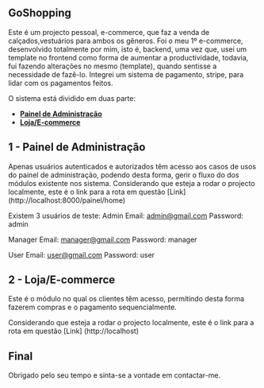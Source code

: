 ## GoShopping

Este é um projecto pessoal, e-commerce, que faz a venda de calçados,vestuários para ambos os gêneros. Foi o meu 1º e-commerce, desenvolvido totalmente por mim, isto é, backend, uma vez que, usei um template no frontend como forma de aumentar a productividade, todavia, fui fazendo alterações no mesmo (template), quando sentisse a necessidade de fazê-lo. Integrei um sistema de pagamento, stripe, para lidar com os pagamentos feitos.

O sistema está dividido em duas parte:

- **[Painel de Administração](http://localhost:8000/painel/home)**
- **[Loja/E-commerce](http://localhost:8000)**

## 1 - Painel de Administração 

Apenas usuários autenticados e autorizados têm acesso aos casos de usos do painel de administração, podendo desta forma, gerir o fluxo do dos módulos existente nos sistema.
Considerando que esteja a rodar o projecto localmente, este é o link para a rota em questão [Link] (http://localhost:8000/painel/home)

Existem 3 usuários de teste:
Admin 
    Email: admin@gmail.com
    Password: admin

Manager 
    Email: manager@gmail.com
    Password: manager

User 
    Email: user@gmail.com
    Password: user


## 2 - Loja/E-commerce
Este é o módulo no qual os clientes têm acesso, permitindo desta forma fazerem compras e o pagamento sequencialmente.

Considerando que esteja a rodar o projecto localmente, este é o link para a rota em questão [Link] (http://localhost)

## Final

Obrigado pelo seu tempo e sinta-se a vontade em contactar-me.
